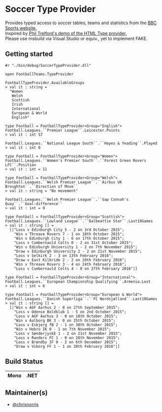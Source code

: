 # Soccer Type Provider

  Provides typed access to soccer tables, teams and statistics from the [BBC Sports website.][2]  
  Inspired by [Phil Trelford's demo of the HTML Type provider.][1]  
  Please use msbuild via Visual Studio or equiv., yet to implement FAKE.

## Getting started

```F#
#r "./bin/debug/SoccerTypeProvider.dll"

open FootballTeams.TypeProvider

FootballTypeProvider.AvailableGroups
> val it : string =
  "Women
   Welsh
   Scottish
   Irish
   International
   European & World
   English"

type Football = FootballTypeProvider<Group="English">
Football.Leagues.``Premier League``.Leicester.Points
> val it : int 57

Football.Leagues.``National League South``.``Hayes & Yeading``.Played
> val it : int 6

type Football = FootballTypeProvider<Group="Women">
Football.Leagues.``Women's Premier South``.``Forest Green Rovers LFC``.Position
> val it : int = 11

type Football = FootballTypeProvider<Group="Welsh">
Football.Leagues.``Welsh Premier League``.``Airbus UK Broughton``.``Direction of Move``
> val it : string = "No movement"

Football.Leagues.``Welsh Premier League``.``Gap Connah's Quay``.``Goal-difference``
> val it : int = 9

type Football = FootballTypeProvider<Group="Scottish">
Football.Leagues.``Lowland League``.``Dalbeattie Star``.Last10Games
> val it : string [] =
  [|"Loss v Edinburgh City 5 - 2 on 3rd October 2015";
    "Win v Threave Rovers 7 - 1 on 10th October 2015";
    "Win v Edinburgh City 1 - 0 on 17th October 2015";
    "Loss v Cumbernauld Colts 0 - 2 on 31st October 2015";
    "Win v Edinburgh University 1 - 2 on 7th November 2015";
    "Draw v Edinburgh University 2 - 2 on 21st November 2015";
    "Loss v Selkirk 2 - 3 on 13th February 2016";
    "Draw v East Kilbride 2 - 2 on 20th February 2016";
    "Win v Threave Rovers 3 - 4 on 24th February 2016";
    "Loss v Cumbernauld Colts 4 - 0 on 27th February 2016"|]

type Football = FootballTypeProvider<Group="International">
Football.Leagues.``European Championship Qualifying``.Armenia.Lost
> val it : int = 6

type Football = FootballTypeProvider<Group="European & World">
Football.Leagues.``Danish Superliga``.``FC Nordsjælland``.Last10Games
> val it : string [] =
  [|"Win v AGF Aarhus 2 - 0 on 27th September 2015";
    "Loss v Odense Boldklub 1 - 5 on 2nd October 2015";
    "Loss v AGF Aarhus 3 - 0 on 18th October 2015";
    "Win v Aalborg BK 3 - 0 on 25th October 2015";
    "Loss v Esbjerg fB 2 - 1 on 30th October 2015";
    "Win v Hobro IK 0 - 1 on 7th November 2015";
    "Loss v SønderjyskE 1 - 2 on 21st November 2015";
    "Loss v Randers FC 1 - 0 on 28th November 2015";
    "Loss v Brøndby IF 0 - 2 on 6th December 2015";
    "Draw v Viborg FF 1 - 1 on 28th February 2016"|]
```

[1]: https://vimeo.com/131640714
[2]: http://www.bbc.co.uk/sport/football/tables
## Build Status

Mono | .NET
---- | ----

## Maintainer(s)

- [@chrisnorris](https://github.com/chrisnorris)

